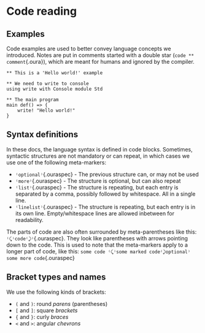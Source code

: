 # Code reading

## Examples
Code examples are used to better convey language concepts we introduced. Notes are put in comments started with a double star (`code ** comment`{.oura}), which are meant for humans and ignored by the compiler.

```{.oura caption="A Hello world example"}
** This is a 'Hello world!' example

** We need to write to console
using write with Console module Std

** The main program
main def() => {
    write! "Hello world!"
}
```

## Syntax definitions
In these docs, the language syntax is defined in code blocks. 
Sometimes, syntactic structures are not mandatory or can repeat, in which cases we use one of the following meta-markers:

- `⁽optional⁾`{.ouraspec} - The previous structure can, or may not be used
- `⁽more⁾`{.ouraspec} - The structure is optional, but can also repeat
- `⁽list⁾`{.ouraspec} - The structure is repeating, but each entry is separated by a comma, possibly followed by whitespace. All in a single line.
- `⁽linelist⁾`{.ouraspec} - The structure is repeating, but each entry is in its own line. Empty/whitespace lines are allowed inbetween for readability.

The parts of code are also often surrounded by meta-parentheses like this: `⁽⤹⁾code⁽⤸⁾`{.ouraspec}. They look like parentheses with arrows pointing down to the code. This is used to note that the meta-markers apply to a longer part of code, like this: `some code ⁽⤹⁾some marked code⁽⤸optional⁾ some more code`{.ouraspec}

## Bracket types and names
We use the following kinds of brackets:

- `(` and `)`: round *parens* (parentheses)
- `[` and `]`: square *brackets*
- `{` and `}`: curly *braces*
- `<` and `>`: angular *chevrons*